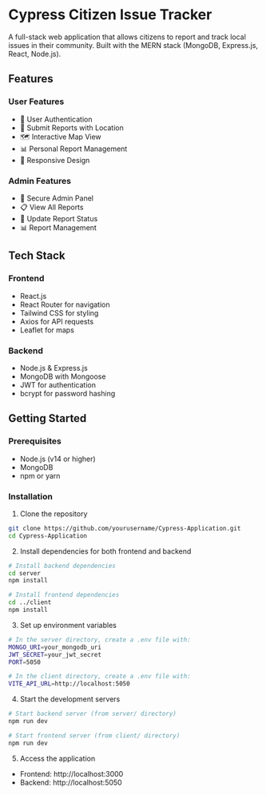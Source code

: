 # Cypress Citizen Issue Tracker

A full-stack web application that allows citizens to report and track local issues in their community. Built with the MERN stack (MongoDB, Express.js, React, Node.js).

## Features

### User Features
- 🔐 User Authentication
- 📝 Submit Reports with Location
- 🗺️ Interactive Map View
- 📊 Personal Report Management
- 📱 Responsive Design

### Admin Features
- 👑 Secure Admin Panel
- 📋 View All Reports
- 🔄 Update Report Status
- 📊 Report Management

## Tech Stack

### Frontend
- React.js
- React Router for navigation
- Tailwind CSS for styling
- Axios for API requests
- Leaflet for maps

### Backend
- Node.js & Express.js
- MongoDB with Mongoose
- JWT for authentication
- bcrypt for password hashing

## Getting Started

### Prerequisites
- Node.js (v14 or higher)
- MongoDB
- npm or yarn

### Installation

1. Clone the repository
```bash
git clone https://github.com/yourusername/Cypress-Application.git
cd Cypress-Application
```

2. Install dependencies for both frontend and backend
```bash
# Install backend dependencies
cd server
npm install

# Install frontend dependencies
cd ../client
npm install
```

3. Set up environment variables
```bash
# In the server directory, create a .env file with:
MONGO_URI=your_mongodb_uri
JWT_SECRET=your_jwt_secret
PORT=5050

# In the client directory, create a .env file with:
VITE_API_URL=http://localhost:5050
```

4. Start the development servers
```bash
# Start backend server (from server/ directory)
npm run dev

# Start frontend server (from client/ directory)
npm run dev
```

5. Access the application
- Frontend: http://localhost:3000
- Backend: http://localhost:5050


